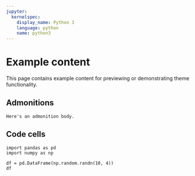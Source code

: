 ```yaml
---
jupyter:
  kernelspec:
    display_name: Python 3
    language: python
    name: python3
---
```

# Example content

This page contains example content for previewing or demonstrating theme functionality.

## Admonitions

```{note} A sample admonition.
Here's an admonition body.
```

## Code cells

```{code-cell}
import pandas as pd
import numpy as np

df = pd.DataFrame(np.random.randn(10, 4))
df
```
